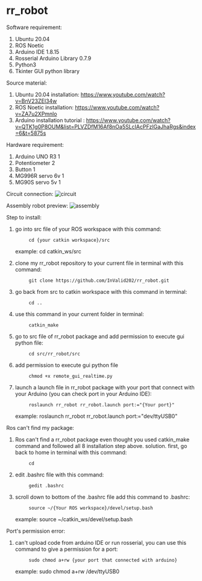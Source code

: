 # rr_robot


Software requirement:
1. Ubuntu 20.04  
2. ROS Noetic
3. Arduino IDE 1.8.15
4. Rosserial Arduino Library 0.7.9
5. Python3
6. Tkinter GUI python library


Source material:
1. Ubuntu 20.04 installation: https://www.youtube.com/watch?v=BnV23ZEI34w
2. ROS Noetic installation: https://www.youtube.com/watch?v=ZA7u2XPmnlo
3. Arduino installation tutorial : https://www.youtube.com/watch?v=QTK1g0P8OUM&list=PLVZDfM16Af8nOa5SLcIAcPFzIGaJhaRgs&index=6&t=5875s


Hardware requirement:
1. Arduino UNO R3       1 
2. Potentiometer        2
3. Button               1
4. MG996R servo 6v      1
5. MG90S  servo 5v      1

Circuit connection:
![circuit](https://github.com/InValid202/rr_robot/assets/125998503/14724ada-29ed-48fb-894d-8f6f49163eba)

Assembly robot preview:
![assembly](https://github.com/InValid202/rr_robot/assets/125998503/4755fe8c-5e7e-4a92-b16d-498a22362662)


Step to install:
1. go into src file of your ROS workspace with this command:

            cd {your catkin workspace}/src
   
      example: cd catkin_ws/src
   
3. clone my rr_robot repository to your current file in terminal with this command:
   
            git clone https://github.com/InValid202/rr_robot.git

4. go back from src to catkin workspace with this command in terminal:

            cd ..
   
5. use this command in your current folder in terminal:

            catkin_make

6. go to src file of rr_robot package and add permission to execute gui python file:

            cd src/rr_robot/src

7. add permission to execute gui python file

            chmod +x remote_gui_realtime.py

8. launch a launch file in rr_robot package with your port that connect with your Arduino (you can check port in your Arduino IDE):

            roslaunch rr_robot rr_robot.launch port:="{Your port}"

      example: roslaunch rr_robot rr_robot.launch port:="dev/ttyUSB0"


Ros can't find my package:
1. Ros can't find a rr_robot package even thought you used catkin_make command and followed all 8 installation step above.
   solution. first, go back to home in terminal with this command:

            cd
   
2. edit .bashrc file with this command:

            gedit .bashrc

3. scroll down to bottom of the .bashrc file add this command to .bashrc:

            source ~/{Your ROS workspace}/devel/setup.bash

      example: source ~/catkin_ws/devel/setup.bash


Port's permission error:
1. can't upload code from arduino IDE or run rosserial, you can use this command to give a permission for a port:

            sudo chmod a+rw {your port that connected with arduino}

      example: sudo chmod a+rw /dev/ttyUSB0
